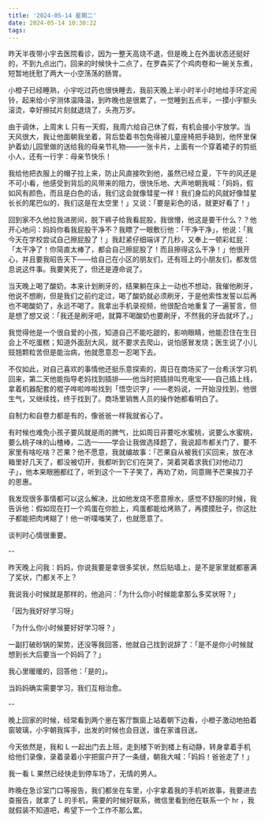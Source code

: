 ```yaml
---
title: '2024-05-14 星期二'
date: 2024-05-14 10:30:22
tags:
---
```


昨天半夜带小宇去医院看诊，因为一整天高烧不退，但是晚上在外面状态还挺好的，不到九点出门，回来的时候快十二点了，在罗森买了个鸡肉卷和一碗关东煮，短暂地抚慰了两大一小空荡荡的肠胃。

小橙子已经睡熟，小宇吃过药也很快睡去，我前天晚上半小时半小时地给手环定闹铃，起来给小宇测体温降温，到昨晚也是很累了，一觉睡到五点半，一摸小宇额头滚烫，幸好擦拭片刻就退烧了，头孢万岁。

由于调休，上周末 L 只有一天假，我周六给自己休了假，有机会接小宇放学。当天风很大，我让他面朝我坐着，背后垫着书包免得被儿童座椅把手硌到，他怀里保护着幼儿园里做的送给我的母亲节礼物——一张卡片，上面有一个穿着裙子的剪纸小人，还有一行字：母亲节快乐！

我给他把衣服上的帽子拉上来，防止风直接吹到他，虽然已经立夏，下午的风还是不可小看，他感受到背后的风带来的阻力，很快乐地、大声地朝我喊：「妈妈，假如风有颜色，而且是白色的话，我们这会就像彗星一样！我们身后的风就好像彗星长长的尾巴似的，我们这是在太空里！」又说：「要是彩色的话，就更好看了！」

回到家不久他拉我进房间，脱下裤子给我看屁股，我很懵，他这是要干什么？？他开心地问：妈妈你看我屁股干净不？我瞟了一眼敷衍他：「干净干净」，他说：「我今天在学校尝试自己擦屁股了！」我赶紧仔细端详了几秒，又奉上一顿彩虹屁：「太干净了！你简直太棒了，都会自己擦屁股了！而且擦得这么干净！」他很开心，并且要我昭告天下——给自己在小区的朋友们，还有班上的小朋友们，都发信息说这件事。我要笑死了，但还是遵命说了。

当天晚上喝了酸奶，本来计划刷牙的，结果躺在床上一动也不想动，我催他刷牙，他说不想刷，但是我们之前约定过，喝了酸奶就必须刷牙，于是他索性发誓以后再也不喝酸奶了，永远不喝了。我拿出手机录视频，他很配合地重复了一遍誓言，但是想了想又说：「我还是刷牙吧，就算不喝酸奶也要刷牙，不然我的牙齿就坏了。」

我觉得他是一个很自爱的小孩，知道自己不能吃甜的，影响眼睛，他能忍住在生日会上不吃蛋糕；知道外面刮大风，就不要求去爬山，说怕感冒发烧；医生说了小儿豉翘颗粒苦但是能治病，他就愿意忍一忍喝下去。

不仅如此，对自己喜欢的事情他还挺乐意探索的，周日在商场买了一台希沃学习机回来，第二天他能指导老妈找到插排——他当时把插排叫充电宝——自己插上线，拿着机器配套的棍子哗啦哗啦找到「悟空识字」——老妈说，一开始没找到，他很生气，又继续找，终于找到了。商场里销售人员的操作她都看明白了。

自制力和自卷力都是有的，像爸爸一样我就省心了。

有时候也难免小孩子要风就是雨的脾气，比如周日非要吃水蜜桃，说要么水蜜桃，要么桃子味的山楂棒，二选一——学会让我做选择题了，我说超市都关门了，要不家里有啥吃啥？芒果？他不愿意，我就编故事：「芒果自从被我们买回来，放在冰箱里好几天了，都没被切开，我都听到它们在哭了，哭着哭着求我们对他动刀子」，他本来眼圈都红了，听到这个一下子笑了，再劝了劝，同意赐予芒果挨刀子的恩惠。

我发现很多事情都可以这么解决，比如他发烧不愿意擦水，感觉不舒服的时候，我告诉他：假如现在打一个鸡蛋在你脸上，鸡蛋都能给烤熟了，再摸摸肚子，你这肚子都能把肉烤糊了！他一听噗嗤笑了，也就愿意了。

谈判时心情很重要。

--

昨天晚上问我：妈妈，你说我要是拿很多奖状，然后贴墙上，是不是家里就都塞满了奖状，门都关不上？

我说我小时候就是那样的，他追问：「为什么你小时候能拿那么多奖状呀？」

「因为我好好学习呀」

「为什么你小时候要好好学习呀？」

一副打破砂锅的架势，还没等我回答，他就自己找到说辞了：「是不是你小时候就想到长大后要当一个妈妈了？」

我心里暖暖的，回答他：「是的」。

当妈妈确实需要学习，我们互相治愈。

--

晚上回家的时候，经常看到两个崽在客厅飘窗上站着朝下边看，小橙子激动地拍着窗玻璃，小宇朝我挥手，出发的时候也会目送，谁在家谁目送。

今天依然是，我和 L 一起出门去上班，走到楼下听到楼上有动静，转身拿着手机给他们录像，录着录着小宇把窗户开了一条缝，朝我大喊：「妈妈！爸爸走了！」

我一看 L 果然已经快走到停车场了，无情的男人。

昨晚在急诊室门口等报告，我们都坐在车里，小宇拿着我的手机听故事，我要进去查报告，就拿了 L 的手机，需要的时候好联系，微信里看到他在联系一个 hr ，我就假装不知道吧，希望下一个工作不那么累。



